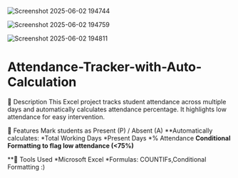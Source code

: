 ![Screenshot 2025-06-02 194744](https://github.com/user-attachments/assets/5a855a1f-d642-4d4e-b69d-f4ff4137dbcd)

![Screenshot 2025-06-02 194759](https://github.com/user-attachments/assets/191514ef-7321-47dd-acd1-2de366df0c06)

![Screenshot 2025-06-02 194811](https://github.com/user-attachments/assets/282255fb-c322-4705-b732-56fe192dc2a0)


# Attendance-Tracker-with-Auto-Calculation

📝 Description
This Excel project tracks student attendance across multiple days and automatically calculates attendance percentage. It highlights low attendance for easy intervention.

🧠 Features
Mark students as Present (P) / Absent (A)
**Automatically calculates:
*Total Working Days
*Present Days
*% Attendance
**Conditional Formatting to flag low attendance (<75%)**

**🔧 Tools Used
*Microsoft Excel
*Formulas: COUNTIFs,Conditional Formatting :)

